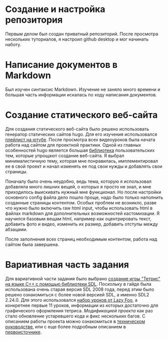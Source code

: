# Создание и настройка репозитория
Первым делом был создан приватный репозиторий. После просмотра нескольких туториалов, я настроил github desktop и мог начинать наботу.

# Написание документов в Markdown
Был изучен синтаксис Markdown. Изучение не заняло много времени и большая часть информации искалась по ходу написания документов.

# Создание статического веб-сайта
Для создания статического веб-сайта было решено использовать генератор статических сайтов hugo. Для его изучения использовался [плейлист на ютубе](https://www.youtube.com/playlist?list=PLLAZ4kZ9dFpOnyRlyS-liKL5ReHDcj4G3). После просмотра всех видеоуроков была начата работа над сайтом для проектной практики. Одной из главных особенностей hugo является большая [библиотека](https://themes.gohugo.io/) пользовательских тем, которые упрощают создание веб-сайта. Я выбрал минималистичную тему, которая мне понравилась, имплементировал ее в свой проект и начал изменять ее под свои нужды и добавлять свои страницы.

Поначалу было очень неудобно, ведь тема, которую я использовал добавляла много лишних вещей, о которых я просто не знал, и мне приходилось выискивать нужный мне функционал. Но после настройки основного config файла дело пошло проще, надо было только наполнить созданные страницы контентом. Особых проблем не возникло, разве что нужно было включить raw html input, чтобы использовать html в файлах markdown для дополнительных возможностей кастомизации. Я научился базовым вещам html, например как оцентрировать текст, добавить фото и видео, изменить их размер, добавить отступы между абзацами.

После заполнения всех страниц необходимым контентом, работа над сайтом была завершена.

# Вариативная часть задания

Для вариативной части задания было выбрано [создание игры "Тетрис" на языке C++ с помощью библиотеки SDL](https://javilop.com/gamedev/tetris-tutorial-in-c-platform-independent-focused-in-game-logic-for-beginners/). Поскольку в гайде была использована очень старая версия SDL 2008 года, перед этим было решено ознакомиться с более новой версией SDL, а именно SDL2 2.24.0. Для этого использовался [набор уроков от Lazy Foo](https://lazyfoo.net/tutorials/SDL/index.php), а конкретнее первые 11 уроков, информации из которых достаточно для графического оформления тетриса. *Модификацией проекта* как раз стало обновление устаревшего кода и фикс нескольких багов. С описанием работы проекта можно ознакомиться в [техническом руководстве](developer_guide.md), или с еще более подробным описанием в [первоисточнике](https://javilop.com/gamedev/tetris-tutorial-in-c-platform-independent-focused-in-game-logic-for-beginners/).